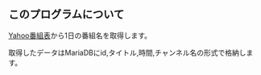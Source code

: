 ## このプログラムについて
[Yahoo番組表](https://tv.yahoo.co.jp)から1日の番組名を取得します。

取得したデータはMariaDBにid,タイトル,時間,チャンネル名の形式で格納します。